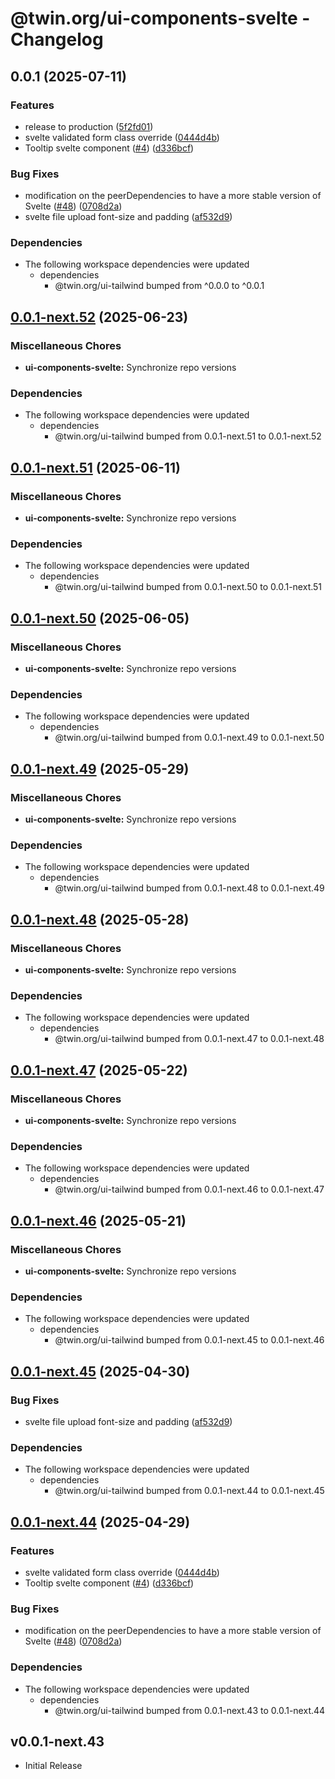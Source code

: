 # @twin.org/ui-components-svelte - Changelog

## 0.0.1 (2025-07-11)


### Features

* release to production ([5f2fd01](https://github.com/twinfoundation/ui/commit/5f2fd01318b3982a4ce097e0a32b0ed0c34e7dc9))
* svelte validated form class override ([0444d4b](https://github.com/twinfoundation/ui/commit/0444d4b767459717f7733dd228e1d8641b9009a3))
* Tooltip svelte component ([#4](https://github.com/twinfoundation/ui/issues/4)) ([d336bcf](https://github.com/twinfoundation/ui/commit/d336bcf4c11d21331b6164a5ca8b182fdb015131))


### Bug Fixes

* modification on the peerDependencies to have a more stable version of Svelte ([#48](https://github.com/twinfoundation/ui/issues/48)) ([0708d2a](https://github.com/twinfoundation/ui/commit/0708d2abc0e6b20919903625b2e707ae882a7265))
* svelte file upload font-size and padding ([af532d9](https://github.com/twinfoundation/ui/commit/af532d93b9db6525dbf265df36333bb8a794c185))


### Dependencies

* The following workspace dependencies were updated
  * dependencies
    * @twin.org/ui-tailwind bumped from ^0.0.0 to ^0.0.1

## [0.0.1-next.52](https://github.com/twinfoundation/ui/compare/ui-components-svelte-v0.0.1-next.51...ui-components-svelte-v0.0.1-next.52) (2025-06-23)


### Miscellaneous Chores

* **ui-components-svelte:** Synchronize repo versions


### Dependencies

* The following workspace dependencies were updated
  * dependencies
    * @twin.org/ui-tailwind bumped from 0.0.1-next.51 to 0.0.1-next.52

## [0.0.1-next.51](https://github.com/twinfoundation/ui/compare/ui-components-svelte-v0.0.1-next.50...ui-components-svelte-v0.0.1-next.51) (2025-06-11)


### Miscellaneous Chores

* **ui-components-svelte:** Synchronize repo versions


### Dependencies

* The following workspace dependencies were updated
  * dependencies
    * @twin.org/ui-tailwind bumped from 0.0.1-next.50 to 0.0.1-next.51

## [0.0.1-next.50](https://github.com/twinfoundation/ui/compare/ui-components-svelte-v0.0.1-next.49...ui-components-svelte-v0.0.1-next.50) (2025-06-05)


### Miscellaneous Chores

* **ui-components-svelte:** Synchronize repo versions


### Dependencies

* The following workspace dependencies were updated
  * dependencies
    * @twin.org/ui-tailwind bumped from 0.0.1-next.49 to 0.0.1-next.50

## [0.0.1-next.49](https://github.com/twinfoundation/ui/compare/ui-components-svelte-v0.0.1-next.48...ui-components-svelte-v0.0.1-next.49) (2025-05-29)


### Miscellaneous Chores

* **ui-components-svelte:** Synchronize repo versions


### Dependencies

* The following workspace dependencies were updated
  * dependencies
    * @twin.org/ui-tailwind bumped from 0.0.1-next.48 to 0.0.1-next.49

## [0.0.1-next.48](https://github.com/twinfoundation/ui/compare/ui-components-svelte-v0.0.1-next.47...ui-components-svelte-v0.0.1-next.48) (2025-05-28)


### Miscellaneous Chores

* **ui-components-svelte:** Synchronize repo versions


### Dependencies

* The following workspace dependencies were updated
  * dependencies
    * @twin.org/ui-tailwind bumped from 0.0.1-next.47 to 0.0.1-next.48

## [0.0.1-next.47](https://github.com/twinfoundation/ui/compare/ui-components-svelte-v0.0.1-next.46...ui-components-svelte-v0.0.1-next.47) (2025-05-22)


### Miscellaneous Chores

* **ui-components-svelte:** Synchronize repo versions


### Dependencies

* The following workspace dependencies were updated
  * dependencies
    * @twin.org/ui-tailwind bumped from 0.0.1-next.46 to 0.0.1-next.47

## [0.0.1-next.46](https://github.com/twinfoundation/ui/compare/ui-components-svelte-v0.0.1-next.45...ui-components-svelte-v0.0.1-next.46) (2025-05-21)


### Miscellaneous Chores

* **ui-components-svelte:** Synchronize repo versions


### Dependencies

* The following workspace dependencies were updated
  * dependencies
    * @twin.org/ui-tailwind bumped from 0.0.1-next.45 to 0.0.1-next.46

## [0.0.1-next.45](https://github.com/twinfoundation/ui/compare/ui-components-svelte-v0.0.1-next.44...ui-components-svelte-v0.0.1-next.45) (2025-04-30)


### Bug Fixes

* svelte file upload font-size and padding ([af532d9](https://github.com/twinfoundation/ui/commit/af532d93b9db6525dbf265df36333bb8a794c185))


### Dependencies

* The following workspace dependencies were updated
  * dependencies
    * @twin.org/ui-tailwind bumped from 0.0.1-next.44 to 0.0.1-next.45

## [0.0.1-next.44](https://github.com/twinfoundation/ui/compare/ui-components-svelte-v0.0.1-next.43...ui-components-svelte-v0.0.1-next.44) (2025-04-29)


### Features

* svelte validated form class override ([0444d4b](https://github.com/twinfoundation/ui/commit/0444d4b767459717f7733dd228e1d8641b9009a3))
* Tooltip svelte component ([#4](https://github.com/twinfoundation/ui/issues/4)) ([d336bcf](https://github.com/twinfoundation/ui/commit/d336bcf4c11d21331b6164a5ca8b182fdb015131))


### Bug Fixes

* modification on the peerDependencies to have a more stable version of Svelte ([#48](https://github.com/twinfoundation/ui/issues/48)) ([0708d2a](https://github.com/twinfoundation/ui/commit/0708d2abc0e6b20919903625b2e707ae882a7265))


### Dependencies

* The following workspace dependencies were updated
  * dependencies
    * @twin.org/ui-tailwind bumped from 0.0.1-next.43 to 0.0.1-next.44

## v0.0.1-next.43

- Initial Release
